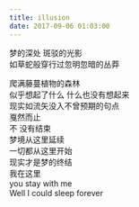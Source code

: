 ```yaml
---
title: illusion   
date: 2017-09-06 01:03:00
---
```


梦的深处 斑驳的光影  
如草蛇般穿行过忽明忽暗的丛莽  
<!-- more -->
爬满藤蔓植物的森林  
似乎想起了什么 
什么也没有想起来  
现实如流矢没入不曾预期的句点  
戛然而止   
不 没有结束      
梦境从这里延续  
一切都从这里开始   
现实才是梦的终结  
我在这里  
you stay with me  
Well I could sleep forever   






